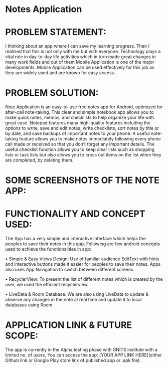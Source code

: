 # Notes Application


# PROBLEM STATEMENT: 
I thinking about an app where I can save my learning progress. Then I realized that this is not only with me but with everyone. Technology plays a vital role in day-to-day life activities which in turn made great changes in many work fields and out of them Mobile Application is one of the major developments. Mobile Application can be used effectively for this job as they are widely used and are known for easy access.

# PROBLEM SOLUTION:
Note Application is an easy-to-use free notes app for Android, optimized for after-call note-taking. This clear and simple notebook app allows you to make quick notes, memos, and checklists to help organize your life with great ease.
Notepad features many high-quality features including the options to write, save and edit notes, write checklists, sort notes by title or by date, and save backups of important notes to your phone. A useful note-taking feature allows you to make notes immediately following every phone call made or received so that you don’t forget any important details.
The useful checklist function allows you to keep clear lists such as shopping lists or task lists but also allows you to cross out items on the list when they are completed, by deleting them.

# SOME SCREENSHOTS OF THE NOTE APP:                              
                    
                 

# FUNCTIONALITY AND CONCEPT USED: 

The App has a very simple and interactive interface which helps the peoples to save their notes in this app. Following are few android concepts used to achieve the functionalities in app: 

•	Simple & Easy Views Design: Use of familiar audience EditText with hints and interactive buttons made it easier for peoples to save their notes. Apps also uses App Navigation to switch between different screens.

•	RecyclerView: To present the list of different notes which is created by the user, we used the efficient recyclerview.

•	LiveData & Room Database: We are also using LiveData to update & observe any changes in the note at real time and update it to local databases using Room.

# APPLICATION LINK & FUTURE SCOPE:
The app is currently in the Alpha testing phase with GNITS institute with a limited no. of users, You can access the app: [YOUR APP LINK HERE](either Github link or Google Play store link of published app or .apk file).

